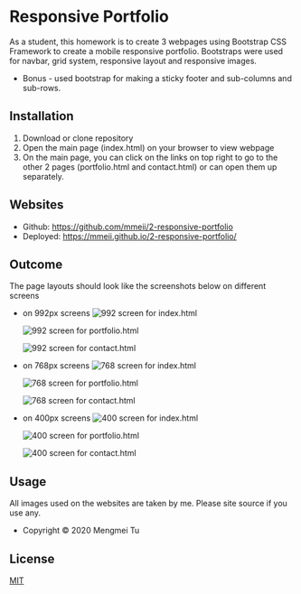 # Responsive Portfolio

As a student, this homework is to create 3 webpages using Bootstrap CSS Framework to create a mobile responsive portfolio. Bootstraps were used for navbar, grid system, responsive layout and responsive images.

* Bonus - used bootstrap for making a sticky footer and sub-columns and sub-rows.


## Installation

1. Download or clone repository
2. Open the main page (index.html) on your browser to view webpage
3. On the main page, you can click on the links on top right to go to the other 2 pages (portfolio.html and contact.html) or can open them up separately. 

## Websites

* Github: https://github.com/mmeii/2-responsive-portfolio
* Deployed: https://mmeii.github.io/2-responsive-portfolio/

## Outcome

The page layouts should look like the screenshots below on different screens

* on 992px screens
    ![992 screen for index.html](Assets/Images/992-index.png)

    ![992 screen for portfolio.html](Assets/Images/992-portfolio.png)

    ![992 screen for contact.html](Assets/Images/992-contact.png)

* on 768px screens
    ![768 screen for index.html](Assets/Images/768-index.png)

    ![768 screen for portfolio.html](Assets/Images/768-portfolio.png)

    ![768 screen for contact.html](Assets/Images/992-contact.png)

* on 400px screens
    ![400 screen for index.html](Assets/Images/400-index.png)

    ![400 screen for portfolio.html](Assets/Images/400-portfolio.png)

    ![400 screen for contact.html](Assets/Images/400-contact.png)

## Usage

All images used on the websites are taken by me. Please site source if you use any.
* Copyright &copy; 2020 Mengmei Tu


## License
[MIT](https://github.com/mmeii/2-responsive-portfolio/blob/main/LICENSE)




